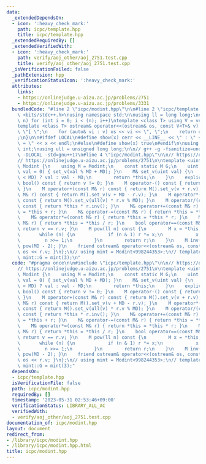 ```yaml
---
data:
  _extendedDependsOn:
  - icon: ':heavy_check_mark:'
    path: icpc/template.hpp
    title: icpc/template.hpp
  _extendedRequiredBy: []
  _extendedVerifiedWith:
  - icon: ':heavy_check_mark:'
    path: verify/aoj_other/aoj_2751.test.cpp
    title: verify/aoj_other/aoj_2751.test.cpp
  _isVerificationFailed: false
  _pathExtension: hpp
  _verificationStatusIcon: ':heavy_check_mark:'
  attributes:
    links:
    - https://onlinejudge.u-aizu.ac.jp/problems/2751
    - https://onlinejudge.u-aizu.ac.jp/problems/3331
  bundledCode: "#line 2 \"icpc/modint.hpp\"\n\n#line 2 \"icpc/template.hpp\"\n\n#include\
    \ <bits/stdc++.h>\nusing namespace std;\n\nusing ll = long long;\n#define REP(i,\
    \ n) for (int i = 0; i < (n); i++)\ntemplate <class T> using V = vector<T>;\n\
    template <class T> ostream& operator<<(ostream& os, const V<T>& v) {\n    os <<\
    \ \"[ \";\n    for (auto& vi : v) os << vi << \", \";\n    return os << \"]\"\
    ;\n}\n\n#ifdef LOCAL\n#define show(x) cerr << __LINE__ << \" : \" << #x << \"\
    \ = \" << x << endl;\n#else\n#define show(x) true\n#endif\n\nusing uint = unsigned\
    \ int;\nusing ull = unsigned long long;\n\n// g++ -g -fsanitize=undefined,address\
    \ -DLOCAL -std=gnu++17\n#line 4 \"icpc/modint.hpp\"\n\n// https://onlinejudge.u-aizu.ac.jp/problems/3331\n\
    // https://onlinejudge.u-aizu.ac.jp/problems/2751\n\ntemplate <uint MD> struct\
    \ Modint {\n    using M = Modint;\n    const static M G;\n    uint v;\n    Modint(ll\
    \ val = 0) { set_v(val % MD + MD); }\n    M& set_v(uint val) {\n        v = (val\
    \ < MD) ? val : val - MD;\n        return *this;\n    }\n    explicit operator\
    \ bool() const { return v != 0; }\n    M operator-() const { return M() - *this;\
    \ }\n    M operator+(const M& r) const { return M().set_v(v + r.v); }\n    M operator-(const\
    \ M& r) const { return M().set_v(v + MD - r.v); }\n    M operator*(const M& r)\
    \ const { return M().set_v(ull(v) * r.v % MD); }\n    M operator/(const M& r)\
    \ const { return *this * r.inv(); }\n    M& operator+=(const M& r) { return *this\
    \ = *this + r; }\n    M& operator-=(const M& r) { return *this = *this - r; }\n\
    \    M& operator*=(const M& r) { return *this = *this * r; }\n    M& operator/=(const\
    \ M& r) { return *this = *this / r; }\n    bool operator==(const M& r) const {\
    \ return v == r.v; }\n    M pow(ll n) const {\n        M x = *this, r = 1;\n \
    \       while (n) {\n            if (n & 1) r *= x;\n            x *= x;\n   \
    \         n >>= 1;\n        }\n        return r;\n    }\n    M inv() const { return\
    \ pow(MD - 2); }\n    friend ostream& operator<<(ostream& os, const M& r) { return\
    \ os << r.v; }\n};\n// using mint = Modint<998244353>;\n// template<> const mint\
    \ mint::G = mint(3);\n"
  code: "#pragma once\n\n#include \"icpc/template.hpp\"\n\n// https://onlinejudge.u-aizu.ac.jp/problems/3331\n\
    // https://onlinejudge.u-aizu.ac.jp/problems/2751\n\ntemplate <uint MD> struct\
    \ Modint {\n    using M = Modint;\n    const static M G;\n    uint v;\n    Modint(ll\
    \ val = 0) { set_v(val % MD + MD); }\n    M& set_v(uint val) {\n        v = (val\
    \ < MD) ? val : val - MD;\n        return *this;\n    }\n    explicit operator\
    \ bool() const { return v != 0; }\n    M operator-() const { return M() - *this;\
    \ }\n    M operator+(const M& r) const { return M().set_v(v + r.v); }\n    M operator-(const\
    \ M& r) const { return M().set_v(v + MD - r.v); }\n    M operator*(const M& r)\
    \ const { return M().set_v(ull(v) * r.v % MD); }\n    M operator/(const M& r)\
    \ const { return *this * r.inv(); }\n    M& operator+=(const M& r) { return *this\
    \ = *this + r; }\n    M& operator-=(const M& r) { return *this = *this - r; }\n\
    \    M& operator*=(const M& r) { return *this = *this * r; }\n    M& operator/=(const\
    \ M& r) { return *this = *this / r; }\n    bool operator==(const M& r) const {\
    \ return v == r.v; }\n    M pow(ll n) const {\n        M x = *this, r = 1;\n \
    \       while (n) {\n            if (n & 1) r *= x;\n            x *= x;\n   \
    \         n >>= 1;\n        }\n        return r;\n    }\n    M inv() const { return\
    \ pow(MD - 2); }\n    friend ostream& operator<<(ostream& os, const M& r) { return\
    \ os << r.v; }\n};\n// using mint = Modint<998244353>;\n// template<> const mint\
    \ mint::G = mint(3);"
  dependsOn:
  - icpc/template.hpp
  isVerificationFile: false
  path: icpc/modint.hpp
  requiredBy: []
  timestamp: '2023-05-31 02:53:46+09:00'
  verificationStatus: LIBRARY_ALL_AC
  verifiedWith:
  - verify/aoj_other/aoj_2751.test.cpp
documentation_of: icpc/modint.hpp
layout: document
redirect_from:
- /library/icpc/modint.hpp
- /library/icpc/modint.hpp.html
title: icpc/modint.hpp
---
```

